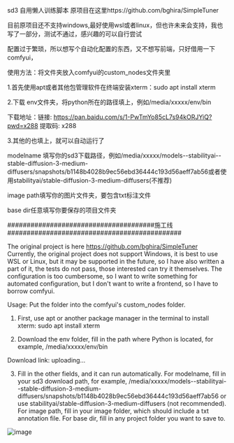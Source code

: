sd3 自用懒人训练脚本
原项目在这里https://github.com/bghira/SimpleTuner

目前原项目还不支持windows,最好使用wsl或者linux，但也许未来会支持，我也写了一部分，测试不通过，感兴趣的可以自行尝试

配置过于繁琐，所以想写个自动化配置的东西，又不想写前端，只好借用一下comfyui，

使用方法：将文件夹放入comfyui的custom_nodes文件夹里

1.首先使用apt或者其他包管理软件在终端安装xterm：sudo apt install xterm 

2.下载 env文件夹，将python所在的路径填上，例如/media/xxxxx/env/bin

下载地址：链接: https://pan.baidu.com/s/1-PwTmYo85cL7s94kORJYiQ?pwd=x288 提取码: x288 

3.其他的也填上，就可以自动运行了 

modelname 填写你的sd3下载路径，例如/media/xxxxx/models--stabilityai--stable-diffusion-3-medium-diffusers/snapshots/b1148b4028b9ec56ebd36444c193d56aeff7ab56或者使用stabilityai/stable-diffusion-3-medium-diffusers(不推荐)

image path填写你的图片文件夹，要包含txt标注文件

base dir任意填写你要保存的项目文件夹

######################################施工线#############################################

The original project is here https://github.com/bghira/SimpleTuner
Currently, the original project does not support Windows, it is best to use WSL or Linux, but it may be supported in the future, so I have also written a part of it, the tests do not pass, those interested can try it themselves.
The configuration is too cumbersome, so I want to write something for automated configuration, but I don't want to write a frontend, so I have to borrow comfyui.

Usage: Put the folder into the comfyui's custom_nodes folder.

1. First, use apt or another package manager in the terminal to install xterm: sudo apt install xterm

2. Download the env folder, fill in the path where Python is located, for example, /media/xxxxx/env/bin

Download link: uploading...

3. Fill in the other fields, and it can run automatically.
For modelname, fill in your sd3 download path, for example, /media/xxxxx/models--stabilityai--stable-diffusion-3-medium-diffusers/snapshots/b1148b4028b9ec56ebd36444c193d56aeff7ab56 or use stabilityai/stable-diffusion-3-medium-diffusers (not recommended).
For image path, fill in your image folder, which should include a txt annotation file.
For base dir, fill in any project folder you want to save to.

![image](https://github.com/pzzmyc/comfyui-sd3-simple-simpletuner/assets/43562427/13df99cf-abc2-4488-91c3-4a3ea688ba47)
